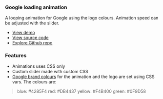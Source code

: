 ### Google loading animation

A looping animation for Google using the logo colours. Animation speed can be adjusted with the slider.

- [View demo](https://css-google-loading-animation.rolandjlevy.repl.co)
- [View source code](https://repl.it/@RolandJLevy/CSS-Google-loading-animation)
- [Explore Github repo](https://github.com/rolandjlevy/css-google-loading-animation)

### Features
- Animations uses CSS only
- Custom slider made with custom CSS
- [Google brand colours](https://brandpalettes.com/google-colors/) for the animation and the  logo are set using CSS vars. The colours are: 

> blue: #4285F4
> red: #DB4437
> yellow: #F4B400
> green: #0F9D58 